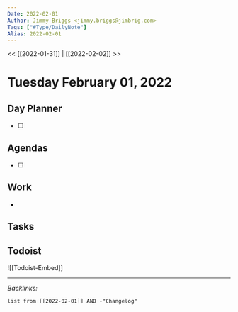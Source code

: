 ```yaml
---
Date: 2022-02-01
Author: Jimmy Briggs <jimmy.briggs@jimbrig.com>
Tags: ["#Type/DailyNote"]
Alias: 2022-02-01
---
```


<< [[2022-01-31]] | [[2022-02-02]] >>

# Tuesday February 01, 2022

## Day Planner

- [ ] 

## Agendas

- [ ] 

## Work

- 

## Tasks

## Todoist

![[Todoist-Embed]]

***

*Backlinks:*

```dataview
list from [[2022-02-01]] AND -"Changelog"
```